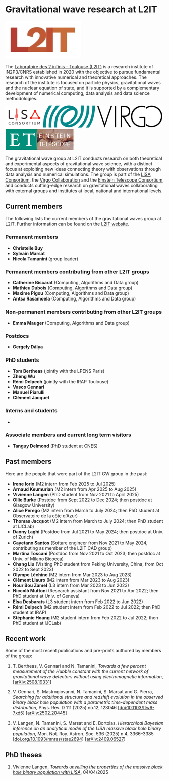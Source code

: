 # Gravitational wave research at L2IT

<img src="/assets/img/L2IT_logo.jpg" height="120" />

The [Laboratoire des 2 infinis - Toulouse (L2IT)](https://www.l2it.in2p3.fr) is a research institute of IN2P3/CNRS established in 2020 with the objective to pursue fundamental research with innovative numerical and theoretical approaches. The research of the institute is focused on particle physics, gravitational waves and the nuclear equation of state, and it is supported by a complementary development of numerical computing, data analysis and data science methodologies.

<img src="/assets/img/lisaconlogo.png" height="69" /><img src="/assets/img/Logo-virgo.jpg" height="69" /><img src="/assets/img/et-new-logo.png" height="70" />

The gravitational wave group at L2IT conducts research on both theoretical and experimental aspects of gravitational wave science, with a distinct focus at exploiting new ideas connecting theory with observations through data analysis and numerical simulations. The group is part of the [LISA Consortium](https://www.lisamission.org), the [Virgo Collaboration](https://www.virgo-gw.eu) and the [Einstein Telescope Consortium](https://www.et-gw.eu), and conducts cutting-edge research on gravitational waves collaborating with external groups and institutes at local, national and international levels.



## Current members

The following lists the current members of the gravitational waves group at L2IT.
Further information can be found on the [L2IT website](https://annuaire.in2p3.fr/laboratory/48).

### Permanent members

- **Christelle Buy**
- **Sylvain Marsat**
- **Nicola Tamanini** (group leader)

### Permanent members contributing from other L2IT groups

- **Catherine Biscarat** (Computing, Algorithms and Data group)
- **Mathieu Dubois** (Computing, Algorithms and Data group)
- **Maxime Pigou** (Computing, Algorithms and Data group)
- **Antsa Rasamoela** (Computing, Algorithms and Data group)

### Non-permanent members contributing from other L2IT groups

- **Emma Mauger** (Computing, Algorithms and Data group)

### Postdocs

- **Gergely Dálya**

### PhD students

- **Tom Bertheas** (jointly with the LPENS Paris)
- **Zheng Wu** 
- **Rémi Delpech** (jointly with the IRAP Toulouse)
- **Vasco Gennari**
- **Manuel Piarulli**
- **Clèment Jacquet**

### Interns and students

-

### Associate members and current long term visitors

- **Tanguy Delmond** (PhD student at CNES)


## Past members

Here are the people that were part of the L2IT GW group in the past:

- **Irene Iorio** (M2 intern from Feb 2025 to Jul 2025)
- **Arnaud Keumurian** (M2 intern from Apr 2025 to Aug 2025)
- **Vivienne Langen** (PhD student from Nov 2021 to April 2025)
- **Ollie Burke** (Postdoc from Sept 2022 to Dec 2024; then postdoc at Glasgow University)
- **Alice Perego** (M2 intern from March to July 2024; then PhD student at Observatoire de la côte d'Azur)
- **Thomas Jacquot** (M2 intern from March to July 2024; then PhD student at IJCLab)
- **Danny Laghi** (Postdoc from Jul 2021 to May 2024; then postdoc at Univ. of Zurich)
- **Cayetano Santos** (Softare engineer from Nov 2021 to May 2024, contributing as member of the L2IT CAD group)
- **Martina Toscani** (Postdoc from Nov 2021 to Oct 2023; then postdoc at Univ. of Milano Bicocca)
- **Chang Liu** (Visiting PhD student from Peking University, China, from Oct 2022 to Sept 2023)
- **Olympe Léchine** (M2 intern from Mar 2023 to Aug 2023)
- **Clèment Llauro** (M2 intern from Mar 2023 to Aug 2023)
- **Nour Bou Zamel** (L3 intern from Mar 2023 to Jun 2023)
- **Niccolò Muttoni** (Research assistant from Nov 2021 to Apr 2022; then PhD student at Univ. of Geneva)
- **Elsa Desbarats** (L3 student intern from Feb 2022 to Jun 2022)
- **Rémi Delpech** (M2 student intern from Feb 2022 to Jul 2022; then PhD student at IRAP)
- **Stéphanie Hoang** (M2 student intern from Feb 2022 to Jul 2022; then PhD student at IJCLab)

## Recent work 

Some of the most recent publications and pre-prints authored by members of the group:

1. T. Bertheas, V. Gennari and N. Tamanini,
   _Towards a few percent measurement of the Hubble constant with the current network of gravitational wave detectors without using electromagnetic information_,
   [[arXiv:2508.19331](https://arxiv.org/abs/2508.19331)]

1. V. Gennari, S. Mastrogiovanni, N. Tamanini, S. Marsat and G. Pierra,
_Searching for additional structure and redshift evolution in the observed binary black hole population with a parametric time-dependent mass distribution_,
Phys. Rev. D 111 (2025) no.12, 123046
[[doi:10.1103/ftw9-7xd5](https://doi.org/10.1103/ftw9-7xd5)]
[[arXiv:2502.20445](https://arxiv.org/abs/2502.20445)]

1. V. Langen, N. Tamanini, S. Marsat and E. Bortolas,
_Hierarchical Bayesian inference on an analytical model of the LISA massive black hole binary population_,
Mon. Not. Roy. Astron. Soc. 536 (2025) n.4, 3366–3385
[[doi.org/10.1093/mnras/stae2694](https://doi.org/10.1093/mnras/stae2694)]
[[arXiv:2409.06527](https://arxiv.org/abs/2409.06527)]



## PhD theses

1. Vivienne Langen, [_Towards unveiling the properties of the massive black hole binary population with LISA_](https://theses.fr/s304649), 04/04/2025

